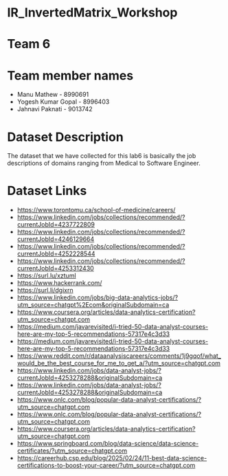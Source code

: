 # IR_InvertedMatrix_Workshop

# Team 6

# Team member names
- Manu Mathew - 8990691
- Yogesh Kumar Gopal - 8996403 
- Jahnavi Paknati - 9013742

# Dataset Description
The dataset that we have collected for this lab6 is basically the job descriptions of domains ranging from Medical to Software Engineer.

# Dataset Links
- https://www.torontomu.ca/school-of-medicine/careers/
- https://www.linkedin.com/jobs/collections/recommended/?currentJobId=4237722809
- https://www.linkedin.com/jobs/collections/recommended/?currentJobId=4246129664
- https://www.linkedin.com/jobs/collections/recommended/?currentJobId=4252228544
- https://www.linkedin.com/jobs/collections/recommended/?currentJobId=4253312430
- https://surl.lu/xztuml
- https://www.hackerrank.com/ 
- https://surl.li/dgixrn 
- https://www.linkedin.com/jobs/big-data-analytics-jobs/?utm_source=chatgpt%2Ecom&originalSubdomain=ca
- https://www.coursera.org/articles/data-analytics-certification?utm_source=chatgpt.com
- https://medium.com/javarevisited/i-tried-50-data-analyst-courses-here-are-my-top-5-recommendations-57317e4c3d33
- https://medium.com/javarevisited/i-tried-50-data-analyst-courses-here-are-my-top-5-recommendations-57317e4c3d33
- https://www.reddit.com/r/dataanalysiscareers/comments/1j9gqof/what_would_be_the_best_course_for_me_to_get_a/?utm_source=chatgpt.com
- https://www.linkedin.com/jobs/data-analyst-jobs/?currentJobId=4253278288&originalSubdomain=ca
- https://www.linkedin.com/jobs/data-analyst-jobs/?currentJobId=4253278288&originalSubdomain=ca
- https://www.onlc.com/blog/popular-data-analyst-certifications/?utm_source=chatgpt.com
- https://www.onlc.com/blog/popular-data-analyst-certifications/?utm_source=chatgpt.com
- https://www.coursera.org/articles/data-analytics-certification?utm_source=chatgpt.com
- https://www.springboard.com/blog/data-science/data-science-certificates/?utm_source=chatgpt.com
- https://careerhub.csp.edu/blog/2025/02/24/11-best-data-science-certifications-to-boost-your-career/?utm_source=chatgpt.com




